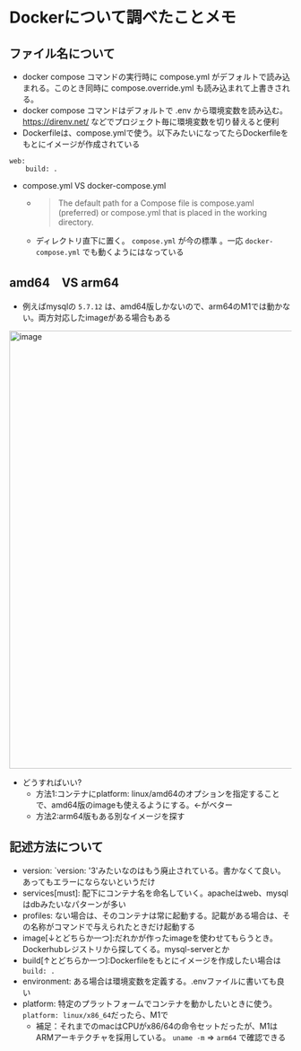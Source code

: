 # Dockerについて調べたことメモ

## ファイル名について
- docker compose コマンドの実行時に compose.yml がデフォルトで読み込まれる。このとき同時に compose.override.yml も読み込まれて上書きされる。
- docker compose コマンドはデフォルトで .env から環境変数を読み込む。https://direnv.net/ などでプロジェクト毎に環境変数を切り替えると便利
- Dockerfileは、compose.ymlで使う。以下みたいになってたらDockerfileをもとにイメージが作成されている
```
web:
    build: .
```
- compose.yml VS docker-compose.yml
  - > The default path for a Compose file is compose.yaml (preferred) or compose.yml that is placed in the working directory.
  - ディレクトリ直下に置く。 `compose.yml` が今の標準 。一応 `docker-compose.yml` でも動くようにはなっている

## amd64　VS arm64
- 例えばmysqlの `5.7.12` は、amd64版しかないので、arm64のM1では動かない。両方対応したimageがある場合もある
<img width="780" alt="image" src="https://github.com/nanauda/til/assets/141910752/a087f5fd-79e0-4c72-98f8-57a029570432">

- どうすればいい?
    - 方法1:コンテナにplatform: linux/amd64のオプションを指定することで、amd64版のimageも使えるようにする。←がベター
    - 方法2:arm64版もある別なイメージを探す

## 記述方法について
- version: `version: '3'みたいなのはもう廃止されている。書かなくて良い。あってもエラーにならないというだけ
- services[must]: 配下にコンテナ名を命名していく。apacheはweb、mysqlはdbみたいなパターンが多い
- profiles: ない場合は、そのコンテナは常に起動する。記載がある場合は、その名称がコマンドで与えられたときだけ起動する
- image[↓とどちらか一つ]:だれかが作ったimageを使わせてもらうとき。Dockerhubレジストリから探してくる。mysql-serverとか
- build[↑とどちらか一つ]:Dockerfileをもとにイメージを作成したい場合は `build: .`
- environment: ある場合は環境変数を定義する。.envファイルに書いても良い
- platform: 特定のプラットフォームでコンテナを動かしたいときに使う。 `platform: linux/x86_64`だったら、M1で
    - 補足：それまでのmacはCPUがx86/64の命令セットだったが、M1はARMアーキテクチャを採用している。 `uname -m` => `arm64` で確認できる
